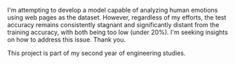 I'm attempting to develop a model capable of analyzing human emotions using web pages as the dataset. However, regardless of my efforts, the test accuracy remains consistently stagnant and significantly distant from the training accuracy, with both being too low (under 20%). I'm seeking insights on how to address this issue. Thank you.

This project is part of my second year of engineering studies.
